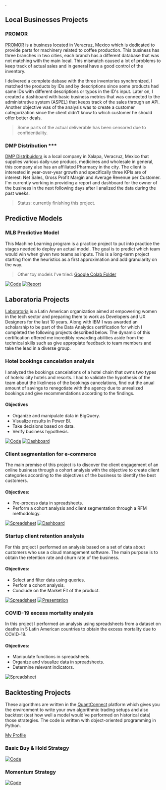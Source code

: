  .

## Local Businesses Projects

### PROMOR
[PROMOR](https://promor.com.mx) is a business located in Veracruz, Mexico which is dedicated to provide parts for machinery related to coffee production.
This business has three branches in two cities, each branch has a different database that was not matching with the main local. This mismatch caused a lot of problems to keep track of actual sales and in general have a good control of the inventory.

I delivered a complete dabase with the three inventories synchronized, I matched the products by IDs and by descriptions since some products had same IDs with different descriptions or typos in the ID's input. Later on, I created a dashboard with basic business metrics that was connected to the administrative system (ASPEL) that keeps track of the sales through an API. Another objective was of the analysis was to create a customer categorization since the client didn't know to which customer he should offer better deals.

> Some parts of the actual deliverable has been censored due to confidentiality.

<!-- [![Report](https://i.ibb.co/4Mhcp9g/IMG-5646.png)](https://docs.google.com/spreadsheets/d/1ZbB07an2mklNE_1gVujuGXXZtEe_N16yXlmU3rGZLLk/edit?usp=sharing) [![Dashboard](https://i.ibb.co/D7C7dSb/IMG-5648.png)](https://docs.google.com/spreadsheets/d/1ZbB07an2mklNE_1gVujuGXXZtEe_N16yXlmU3rGZLLk/edit?usp=sharing) -->

### DMP Distribution ***

[DMP Distribuidora](https://www.facebook.com/Distribuidora-DMP-106878261632014/) is a local company in Xalapa, Veracruz, Mexico that supplies various daily-use producs, medicines and wholesale in general, this company also has an affiliated Pharmacy in the city. The client is interested in year-over-year growth and specifically three KPIs are of interest: Net Sales, Gross Profit Margin and Average Revenue per Customer.
I'm currently working in providing a report and dashboard for the owner of the business in the next following days after I analized the data during the past weeks.

> Status: currently finishing this project.

<!-- [![Report](https://i.ibb.co/4Mhcp9g/IMG-5646.png)](https://docs.google.com/spreadsheets/d/1ZbB07an2mklNE_1gVujuGXXZtEe_N16yXlmU3rGZLLk/edit?usp=sharing) [![Dashboard](https://i.ibb.co/D7C7dSb/IMG-5648.png)](https://docs.google.com/spreadsheets/d/1ZbB07an2mklNE_1gVujuGXXZtEe_N16yXlmU3rGZLLk/edit?usp=sharing)-->

## Predictive Models

### MLB Predictive Model

This Machine Learning program is a practice project to put into practice the stages needed to deploy an actual model. The goal is to predict which team would win when given two teams as inputs. This is a long-term project starting from the heuristics as a first approximation and add granularity on the way.

> Other toy models I've tried: [Google Colab Folder](https://drive.google.com/drive/folders/1y3qT1_8lJH5UQegwCdfMF36Mj2D3973q)

[![Code](https://i.ibb.co/BTJmdKB/IMG-5650.png)](https://colab.research.google.com/drive/1q3MHa6aR42RO2Oi57NQQaj4PcJbPJbSo?usp=sharing) [![Report](https://i.ibb.co/4Mhcp9g/IMG-5646.png)](https://docs.google.com/document/d/1QmgKjw-mA4BUdXz2Nuglfu4niZjQxBFn05iG_XWR9-k/edit?usp=sharing)

## Laboratoria Projects

[Laboratoria](https://www.laboratoria.la/en) is a Latin American organization aimed at empowering women in the tech sector and preparing them to work as Developers and UX Designers for the last 10 years. Along with IBM I was awarded an scholarship to be part of the Data Analytics certification for which I completed the following projects described below. The dynamic of this certification offered me incredibly rewarding abilities aside from the technical skills such as give appropiate feedback to team members and take the lead in a diverse group.

### Hotel bookings cancelation analysis

I analyzed the bookings cancelations of a hotel chain that owns two types of hotels: city hotels and resorts. I had to validate the hypothesis of the team about the likeliness of the bookings cancelations, find out the anual amount of savings to renegotiate with the agency due to unrealized bookings and give recommendations according to the findings.

#### Objectives
  - Organize and manipulate data in BigQuery.
  - Visualize results in Power BI.
  - Take decisions based on data.
  - Verify business hypothesis.

[![Code](https://i.ibb.co/BTJmdKB/IMG-5650.png)](https://i.ibb.co/FJrMKm6/IMG-5844.jpg) [![Dashboard](https://i.ibb.co/D7C7dSb/IMG-5648.png)](https://public.tableau.com/views/CancelacionesHoteleras/Dashboard1?:language=es-ES&publish=yes&:display_count=n&:origin=viz_share_link)

### Client segmentation for e-commerce

The main premise of this project is to discover the client engagement of an online business through a cohort analysis with the objective to create client categories according to the objectives of the business to identify the best customers.

#### Objectives:
  - Pre-process data in spreadsheets.
  - Perform a cohort analysis and client segmentation through a RFM methodology.

[![Spreadsheet](https://i.ibb.co/tZ80yS2/IMG-5652.png)](https://docs.google.com/spreadsheets/d/1Fnc8J67xPdacnAQesGHWQTGlq-DqtezNb9ANnGFwK6M/edit?usp=sharing) [![Dashboard](https://i.ibb.co/D7C7dSb/IMG-5648.png)](https://datastudio.google.com/reporting/f5e05ee7-ddb1-49b4-9020-27d00dbf3862)

### Startup client retention analysis

For this project I performed an analysis based on a set of data about customers who use a cloud management software. The main purpose is to obtain the retention rate and churn rate of the business.

#### Objectives:
  - Select and filter data using queries.
  - Perfom a cohort analysis.
  - Conclude on the Market Fit of the product.

[![Spreadsheet](https://i.ibb.co/tZ80yS2/IMG-5652.png)](https://drive.google.com/drive/folders/1T_Ge-pKHu73sNytZMQMyHKUAmKRqL2hB?usp=sharing) [![Presentation](https://i.ibb.co/D7C7dSb/IMG-5648.png)](https://docdro.id/CEpi1ts)

### COVID-19 excess mortality analysis

In this project I performed an analysis using spreadsheets from a dataset on deaths in 5 Latin American countries to obtain the excess mortality due to COVID-19. 

#### Objectives:
  - Manipulate functions in spreadsheets.
  - Organize and visualize data in spreadsheets.
  - Determine relevant indicators.

[![Spreadsheet](https://i.ibb.co/tZ80yS2/IMG-5652.png)](https://docs.google.com/spreadsheets/d/1ZbB07an2mklNE_1gVujuGXXZtEe_N16yXlmU3rGZLLk/edit?usp=sharing)

## Backtesting Projects

These algorithms are written in the [QuantConnect](https://www.quantconnect.com) platform which gives you the environment to write your own algorithmic trading setups and also backtest (test how well a model would've performed on historical data) those strategies. The code is written with object-oriented programming in Python.

[My Profile](https://www.quantconnect.com/u/sinai-o_1)

### Basic Buy & Hold Strategy 

[![Code](https://i.ibb.co/BTJmdKB/IMG-5650.png)](https://i.ibb.co/pX8LpgM/IMG-5846.jpg)

### Momentum Strategy 

[![Code](https://i.ibb.co/BTJmdKB/IMG-5650.png)](https://i.ibb.co/tD0kQs1/IMG-5845.jpg)
